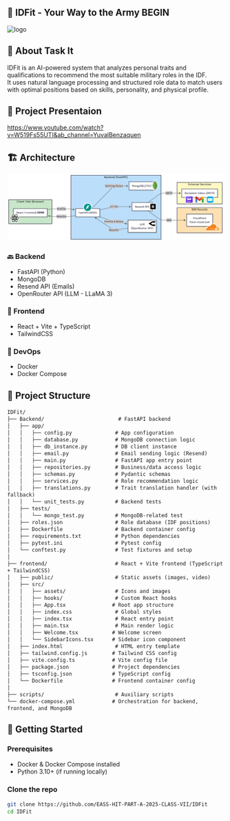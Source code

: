## 🚀 IDFit - Your Way to the Army BEGIN

![logo](https://github.com/user-attachments/assets/d4cb7426-6704-4372-b2dd-11922b5b7394)

## 🌟 About Task It
IDFit is an AI-powered system that analyzes personal traits and qualifications to recommend the most suitable military roles in the IDF.  
It uses natural language processing and structured role data to match users with optimal positions based on skills, personality, and physical profile.

## 🎥 Project Presentaion

https://www.youtube.com/watch?v=W519Fs55UTI&ab_channel=YuvalBenzaquen

## 🏗️ Architecture

![ארכיטקטורה](https://raw.githubusercontent.com/EASS-HIT-PART-A-2025-CLASS-VII/IDFit/main/frontend/public/architecture.png)


### 🔙 Backend
- FastAPI (Python)
- MongoDB
- Resend API (Emails)
- OpenRouter API (LLM - LLaMA 3)

### 🎨 Frontend
- React + Vite + TypeScript
- TailwindCSS

### 🐳 DevOps
- Docker
- Docker Compose

## 📁 Project Structure

```plaintext
IDFit/
├── Backend/                        # FastAPI backend
│   ├── app/
│   │   ├── config.py              # App configuration
│   │   ├── database.py            # MongoDB connection logic
│   │   ├── db_instance.py         # DB client instance
│   │   ├── email.py               # Email sending logic (Resend)
│   │   ├── main.py                # FastAPI app entry point
│   │   ├── repositories.py        # Business/data access logic
│   │   ├── schemas.py             # Pydantic schemas
│   │   ├── services.py            # Role recommendation logic
│   │   ├── translations.py        # Trait translation handler (with fallback)
│   │   └── unit_tests.py          # Backend tests
│   ├── tests/
│   │   └── mongo_test.py          # MongoDB-related test
│   ├── roles.json                 # Role database (IDF positions)
│   ├── Dockerfile                 # Backend container config
│   ├── requirements.txt           # Python dependencies
│   ├── pytest.ini                 # Pytest config
│   └── conftest.py                # Test fixtures and setup
│
├── frontend/                      # React + Vite frontend (TypeScript + TailwindCSS)
│   ├── public/                    # Static assets (images, video)
│   ├── src/
│   │   ├── assets/                # Icons and images
│   │   ├── hooks/                 # Custom React hooks
│   │   ├── App.tsx               # Root app structure
│   │   ├── index.css              # Global styles
│   │   ├── index.tsx              # React entry point
│   │   ├── main.tsx               # Main render logic
│   │   ├── Welcome.tsx           # Welcome screen
│   │   └── SidebarIcons.tsx      # Sidebar icon component
│   ├── index.html                 # HTML entry template
│   ├── tailwind.config.js        # Tailwind CSS config
│   ├── vite.config.ts            # Vite config file
│   ├── package.json              # Project dependencies
│   ├── tsconfig.json             # TypeScript config
│   └── Dockerfile                # Frontend container config
│
├── scripts/                       # Auxiliary scripts
└── docker-compose.yml            # Orchestration for backend, frontend, and MongoDB
```

## 🚀 Getting Started

### Prerequisites
- Docker & Docker Compose installed
- Python 3.10+ (if running locally)

### Clone the repo
```bash
git clone https://github.com/EASS-HIT-PART-A-2025-CLASS-VII/IDFit
cd IDFit
